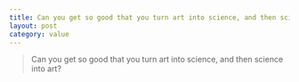```yaml
---
title: Can you get so good that you turn art into science, and then science into art?
layout: post
category: value
---
```


> Can you get so good that you turn art into science, and then science into art?
